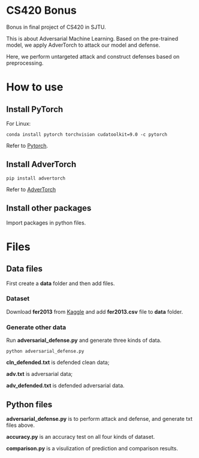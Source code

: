 # CS420 Bonus
Bonus in final project of CS420 in SJTU.

This is about Adversarial Machine Learning. Based on the pre-trained model, we apply AdverTorch to attack our model and defense.

Here, we perform untargeted attack and construct defenses based on preprocessing.

# How to use
## Install PyTorch
For Linux:
```
conda install pytorch torchvision cudatoolkit=9.0 -c pytorch
```
Refer to [Pytorch](https://pytorch.org/).

## Install AdverTorch
```
pip install advertorch
```
Refer to [AdverTorch](https://github.com/BorealisAI/advertorch.git)

## Install other packages
Import packages in python files.

# Files
## Data files
First create a **data** folder and then add files.

### Dataset
Download **fer2013** from [Kaggle](https://www.kaggle.com/c/challenges-in-representation-learning-facial-expression-recognition-challenge) and add **fer2013.csv** file to **data** folder.

### Generate other data
Run **adversarial_defense.py** and generate three kinds of data.
```
python adversarial_defense.py
```
**cln_defended.txt** is defended clean data;

**adv.txt** is adversarial data;

**adv_defended.txt** is defended adversarial data.

## Python files

**adversarial_defense.py** is to perform attack and defense, and generate txt files above.

**accuracy.py** is an accuracy test on all four kinds of dataset.

**comparison.py** is a visulization of prediction and comparison results.
